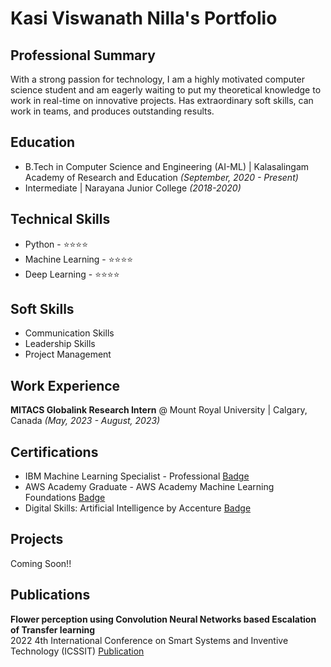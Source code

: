 # Kasi Viswanath Nilla's Portfolio

## Professional Summary
With a strong passion for technology, I am a highly motivated computer science student and am eagerly waiting to put my theoretical knowledge to work in real-time on innovative projects. Has extraordinary soft skills, can work in teams, and produces outstanding results.
## Education

- B.Tech in Computer Science and Engineering (AI-ML) | Kalasalingam Academy of Research and Education *(September, 2020 - Present)*
- Intermediate | Narayana Junior College *(2018-2020)*

## Technical Skills
- Python - ⭐⭐⭐⭐
- Machine Learning - ⭐⭐⭐⭐
- Deep Learning - ⭐⭐⭐⭐

## Soft Skills
- Communication Skills
- Leadership Skills
- Project Management

## Work Experience
**MITACS Globalink Research Intern** @ Mount Royal University |
Calgary, Canada *(May, 2023 - August, 2023)*
## Certifications
- IBM Machine Learning Specialist - Professional [Badge](https://www.credly.com/badges/72d27a03-a4d6-4cd2-89c5-172ef6d50d58/print)
- AWS Academy Graduate - AWS Academy Machine Learning Foundations [Badge](https://www.credly.com/badges/f32a8a34-0471-48ba-a013-467cc1bd326c/print)
- Digital Skills: Artificial Intelligence by Accenture [Badge](https://www.futurelearn.com/certificates/0e99mf1)

## Projects
 Coming Soon!!
## Publications
**Flower perception using Convolution Neural Networks based Escalation of Transfer learning**\
2022 4th International Conference on Smart Systems and Inventive Technology (ICSSIT)
[Publication](https://ieeexplore.ieee.org/document/9716338)
